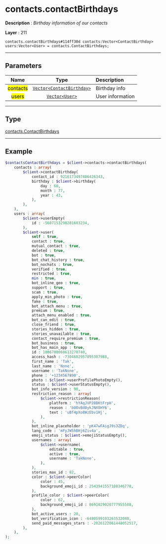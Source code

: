 # contacts.contactBirthdays

**Description** : *Birthday information of our contacts*

**Layer** : 211

```tl
contacts.contactBirthdays#114ff30d contacts:Vector<ContactBirthday> users:Vector<User> = contacts.ContactBirthdays;
```

---

## Parameters

| Name | Type | Description |
| :---: | :---: | :--- |
| <mark>contacts</mark> | [`Vector<ContactBirthday>`](type/ContactBirthday) | Birthday info |
| <mark>users</mark> | [`Vector<User>`](type/User) | User information |

---

## Type

[contacts.ContactBirthdays](type/contacts.ContactBirthdays)

---

## Example

```php
$contactsContactBirthdays = $client->contacts->contactBirthdays(
	contacts : array(
		$client->contactBirthday(
			contact_id : 9216173497486426343,
			birthday : $client->birthday(
				day : 60,
				month : 77,
				year : 43,
			),
		),
	),
	users : array(
		$client->userEmpty(
			id : -5607153290281603234,
		),
		$client->user(
			self : true,
			contact : true,
			mutual_contact : true,
			deleted : true,
			bot : true,
			bot_chat_history : true,
			bot_nochats : true,
			verified : true,
			restricted : true,
			min : true,
			bot_inline_geo : true,
			support : true,
			scam : true,
			apply_min_photo : true,
			fake : true,
			bot_attach_menu : true,
			premium : true,
			attach_menu_enabled : true,
			bot_can_edit : true,
			close_friend : true,
			stories_hidden : true,
			stories_unavailable : true,
			contact_require_premium : true,
			bot_business : true,
			bot_has_main_app : true,
			id : 1886788060613270740,
			access_hash : -7304602957895307988,
			first_name : 'Tak',
			last_name : 'None',
			username : 'TakNone',
			phone : '+1234567890',
			photo : $client->userProfilePhotoEmpty(),
			status : $client->userStatusEmpty(),
			bot_info_version : 90,
			restriction_reason : array(
				$client->restrictionReason(
					platform : 'hYAqJVP28BKtFrpH',
					reason : 'bUOvBd0ykJNX8HY6',
					text : 'uBf4pXo8WzEbv1Hj',
				),
			),
			bot_inline_placeholder : 'pK47wFAigJ9s3ZDq',
			lang_code : 'mFyJW5hBHj6Ziv4a',
			emoji_status : $client->emojiStatusEmpty(),
			usernames : array(
				$client->username(
					editable : true,
					active : true,
					username : 'TakNone',
				),
			),
			stories_max_id : 82,
			color : $client->peerColor(
				color : 45,
				background_emoji_id : 2543941557180346778,
			),
			profile_color : $client->peerColor(
				color : 62,
				background_emoji_id : 8691029020777955588,
			),
			bot_active_users : 20,
			bot_verification_icon : -6480599103263532040,
			send_paid_messages_stars : -2026122861448052517,
		),
	),
);
```